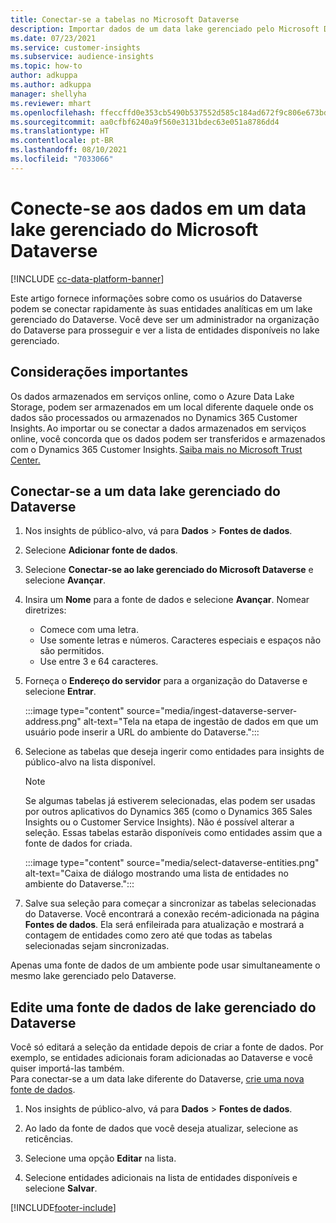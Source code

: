 ```yaml
---
title: Conectar-se a tabelas no Microsoft Dataverse
description: Importar dados de um data lake gerenciado pelo Microsoft Dataverse.
ms.date: 07/23/2021
ms.service: customer-insights
ms.subservice: audience-insights
ms.topic: how-to
author: adkuppa
ms.author: adkuppa
manager: shellyha
ms.reviewer: mhart
ms.openlocfilehash: ffeccffd0e353cb5490b537552d585c184ad672f9c806e673bd04743214ad068
ms.sourcegitcommit: aa0cfbf6240a9f560e3131bdec63e051a8786dd4
ms.translationtype: HT
ms.contentlocale: pt-BR
ms.lasthandoff: 08/10/2021
ms.locfileid: "7033066"
---
```

# <a name="connect-to-data-in-a-microsoft-dataverse-managed-data-lake"></a>Conecte-se aos dados em um data lake gerenciado do Microsoft Dataverse

[!INCLUDE [cc-data-platform-banner](../includes/cc-data-platform-banner.md)]

Este artigo fornece informações sobre como os usuários do Dataverse podem se conectar rapidamente às suas entidades analíticas em um lake gerenciado do Dataverse. Você deve ser um administrador na organização do Dataverse para prosseguir e ver a lista de entidades disponíveis no lake gerenciado.

## <a name="important-considerations"></a>Considerações importantes

Os dados armazenados em serviços online, como o Azure Data Lake Storage, podem ser armazenados em um local diferente daquele onde os dados são processados ou armazenados no Dynamics 365 Customer Insights. Ao importar ou se conectar a dados armazenados em serviços online, você concorda que os dados podem ser transferidos e armazenados com o Dynamics 365 Customer Insights. [Saiba mais no Microsoft Trust Center.](https://www.microsoft.com/trust-center)

## <a name="connect-to-a-dataverse-managed-lake"></a>Conectar-se a um data lake gerenciado do Dataverse

1. Nos insights de público-alvo, vá para **Dados** > **Fontes de dados**.

2. Selecione **Adicionar fonte de dados**.

3. Selecione **Conectar-se ao lake gerenciado do Microsoft Dataverse** e selecione **Avançar**.

4. Insira um **Nome** para a fonte de dados e selecione **Avançar**. Nomear diretrizes: 
   - Comece com uma letra.
   - Use somente letras e números. Caracteres especiais e espaços não são permitidos.
   - Use entre 3 e 64 caracteres.

5. Forneça o **Endereço do servidor** para a organização do Dataverse e selecione **Entrar**.

   :::image type="content" source="media/ingest-dataverse-server-address.png" alt-text="Tela na etapa de ingestão de dados em que um usuário pode inserir a URL do ambiente do Dataverse.":::

6. Selecione as tabelas que deseja ingerir como entidades para insights de público-alvo na lista disponível.    

   > [!NOTE]
   > Se algumas tabelas já estiverem selecionadas, elas podem ser usadas por outros aplicativos do Dynamics 365 (como o Dynamics 365 Sales Insights ou o Customer Service Insights). Não é possível alterar a seleção. Essas tabelas estarão disponíveis como entidades assim que a fonte de dados for criada.

   :::image type="content" source="media/select-dataverse-entities.png" alt-text="Caixa de diálogo mostrando uma lista de entidades no ambiente do Dataverse.":::

7. Salve sua seleção para começar a sincronizar as tabelas selecionadas do Dataverse. Você encontrará a conexão recém-adicionada na página **Fontes de dados**. Ela será enfileirada para atualização e mostrará a contagem de entidades como zero até que todas as tabelas selecionadas sejam sincronizadas.

Apenas uma fonte de dados de um ambiente pode usar simultaneamente o mesmo lake gerenciado pelo Dataverse.

## <a name="edit-a-dataverse-managed-lake-data-source"></a>Edite uma fonte de dados de lake gerenciado do Dataverse

Você só editará a seleção da entidade depois de criar a fonte de dados. Por exemplo, se entidades adicionais foram adicionadas ao Dataverse e você quiser importá-las também.    
Para conectar-se a um data lake diferente do Dataverse, [crie uma nova fonte de dados](#connect-to-a-dataverse-managed-lake).

1. Nos insights de público-alvo, vá para **Dados** > **Fontes de dados**.

2. Ao lado da fonte de dados que você deseja atualizar, selecione as reticências.

3. Selecione uma opção **Editar** na lista.

4. Selecione entidades adicionais na lista de entidades disponíveis e selecione **Salvar**.

[!INCLUDE[footer-include](../includes/footer-banner.md)]